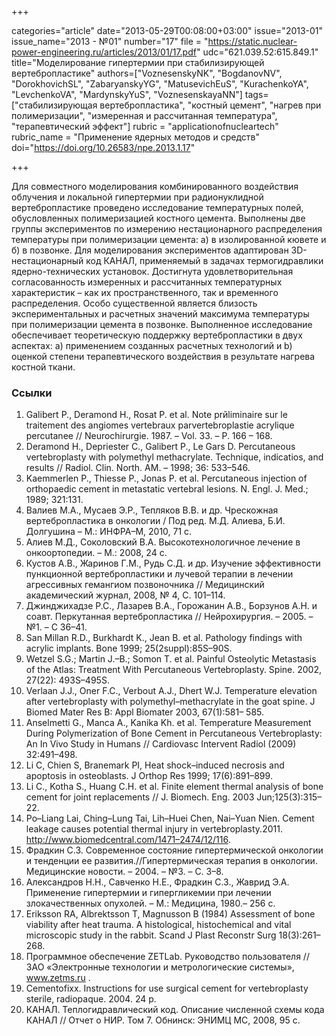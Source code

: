 +++

categories="article"
date="2013-05-29T00:08:00+03:00"
issue="2013-01"
issue_name="2013 - №01"
number="17"
file = "https://static.nuclear-power-engineering.ru/articles/2013/01/17.pdf"
udc="621.039.52:615.849.1"
title="Моделирование гипертермии при стабилизирующей вертебропластике"
authors=["VoznesenskyNK", "BogdanovNV", "DorokhovichSL", "ZabaryanskyYG", "MatusevichEuS", "KurachenkoYA", "LevchenkoVA", "MardynskyYuS", "VoznesenskayaNN"]
tags=["стабилизирующая вертебропластика", "костный цемент", "нагрев при полимеризации", "измеренная и рассчитанная температура", "терапевтический эффект"]
rubric = "applicationofnucleartech"
rubric_name = "Применение ядерных методов и средств"
doi="https://doi.org/10.26583/npe.2013.1.17"

+++

Для совместного моделирования комбинированного воздействия облучения и локальной гипертермии при радионуклидной вертебропластике проведено исследование температурных полей, обусловленных полимеризацией костного цемента. Выполнены две группы экспериментов по измерению нестационарного распределения температуры при полимеризации цемента: a) в изолированной кювете и б) в позвонке. Для моделирования экспериментов адаптирован 3D-нестационарный код КАНАЛ, применяемый в задачах термогидравлики ядерно-технических установок. Достигнута удовлетворительная согласованность измеренных и рассчитанных температурных характеристик – как их пространственного, так и временного распределения. Особо существенной является близость экспериментальных и расчетных значений максимума температуры при полимеризации цемента в позвонке. Выполненное исследование обеспечивает теоретическую поддержку вертебропластики в двух аспектах: а) применением созданных расчетных технологий и b) оценкой степени терапевтического воздействия в результате нагрева костной ткани.

### Ссылки

1. Galibert P., Deramond H., Rosat P. et al. Note prйliminaire sur le traitement des angiomes vertebraux parvertebroplastie acrylique percutanee // Neurochirurgie. 1987. – Vol. 33. – P. 166 – 168.
2. Deramond H., Depriester C., Galibert P., Le Gars D. Percutaneous vertebroplasty with polymethyl methacrylate. Technique, indicatios, and results // Radiol. Clin. North. AM. – 1998; 36: 533–546.
3. Kaemmerlen P., Thiesse P., Jonas P. et al. Percutaneous injection of orthopaedic cement in metastatic vertebral lesions. N. Engl. J. Med.; 1989; 321:131.
4. Валиев М.А., Мусаев Э.Р., Тепляков В.В. и др. Чрескожная вертебропластика в онкологии / Под ред. М.Д. Алиева, Б.И. Долгушина – М.: ИНФРА–М, 2010, 71 с.
5. Алиев М.Д., Соколовский В.А. Высокотехнологичное лечение в онкоортопедии. – М.: 2008, 24 с.
6. Кустов А.В., Жаринов Г.М., Рудь С.Д. и др. Изучение эффективности пункционной вертебропластики и лучевой терапии в лечении агрессивных гемангиом позвоночника // Медицинский академический журнал, 2008, № 4, С. 101–114.
7. Джинджихадзе Р.С., Лазарев В.А., Горожанин А.В., Борзунов А.Н. и соавт. Перкутанная вертебропластика // Нейрохирургия. – 2005. – №1. – С 36–41.
8. San Millan R.D., Burkhardt K., Jean B. et al. Pathology findings with acrylic implants. Bone 1999; 25(2suppl):85S–90S.
9. Wetzel S.G.; Martin J.–B.; Somon T. et al. Painful Osteolytic Metastasis of the Atlas: Treatment With Percutaneous Vertebroplasty. Spine. 2002, 27(22): 493S–495S.
10. Verlaan J.J., Oner F.C., Verbout A.J., Dhert W.J. Temperature elevation after vertebroplasty with polymethyl–methacrylate in the goat spine. J Biomed Mater Res B: Appl Biomater 2003, 67(1):581– 585.
11. Anselmetti G., Manca A., Kanika Kh. et al. Temperature Measurement During Polymerization of Bone Cement in Percutaneous Vertebroplasty: An In Vivo Study in Humans // Cardiovasc Intervent Radiol (2009) 32:491–498.
12. Li C, Chien S, Branemark PI, Heat shock–induced necrosis and apoptosis in osteoblasts. J Orthop Res 1999; 17(6):891–899.
13. Li C., Kotha S., Huang C.H. et al. Finite element thermal analysis of bone cement for joint replacements // J. Biomech. Eng. 2003 Jun;125(3):315–22.
14. Po–Liang Lai, Ching–Lung Tai, Lih–Huei Chen, Nai–Yuan Nien. Cement leakage causes potential thermal injury in vertebroplasty.2011. http://www.biomedcentral.com/1471–2474/12/116.
15. Фрадкин С.З. Современное состояние гипертермической онкологии и тенденции ее развития.//Гипертермическая терапия в онкологии. Медицинские новости. – 2004. – №3. – С. 3–8.
16. Александров Н.Н., Савченко Н.Е., Фрадкин С.З., Жаврид Э.А. Применение гипертермии и гипергликемии при лечении злокачественных опухолей. – М.: Медицина, 1980.– 256 с.
17. Eriksson RA, Albrektsson T, Magnusson B (1984) Assessment of bone viability after heat trauma. A histological, histochemical and vital microscopic study in the rabbit. Scand J Plast Reconstr Surg 18(3):261–268.
18. Программное обеспечение ZETLab. Руководство пользователя // ЗАО «Электронные технологии и метрологические системы», www.zetms.ru .
19. Cementofixx. Instructions for use surgical cement for vertebroplasty sterile, radiopaque. 2004. 24 p.
20. КАНАЛ. Теплогидравлический код. Описание численной схемы кода КАНАЛ // Отчет о НИР. Том 7. Обнинск: ЭНИМЦ МС, 2008, 95 с.
